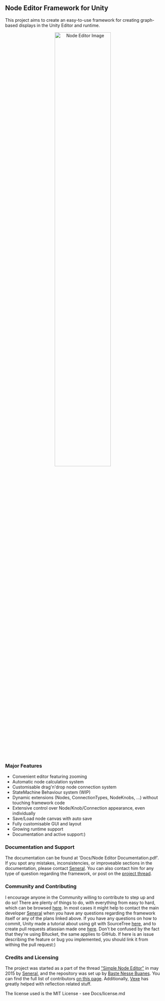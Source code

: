 ## Node Editor Framework for Unity
This project aims to create an easy-to-use framework for creating graph-based displays in the Unity Editor and runtime.

<p align="center">
  <img alt="Node Editor Image" src="http://i.imgur.com/I3rDd7Y.jpg" width="60%"/>
</p>

### Major Features
- Convenient editor featuring zooming
- Automatic node calculation system
- Customisable drag'n'drop node connection system
- StateMachine Behaviour system (WIP)
- Dynamic extensions (Nodes, ConnectionTypes, NodeKnobs, ...) without touching framework code
- Extensive control over Node/Knob/Connection appearance, even individually
- Save/Load node canvas with auto save
- Fully customisable GUI and layout
- Growing runtime support
- Documentation and active support:)

### Documentation and Support
The documentation can be found at 'Docs/Node Editor Documentation.pdf'. If you spot any mistakes, inconsistencies, or improveable sections in the documentation, please contact [Seneral](http://forum.unity3d.com/members/seneral.638015/). You can also contact him for any type of question regarding the framework, or post on the [project thread](http://forum.unity3d.com/threads/simple-node-editor.189230/#post-2134738).

### Community and Contributing
I encourage anyone in the Community willing to contribute to step up and do so! There are plenty of things to do, with everything from easy to hard, which can be browsed [here](https://github.com/Baste-RainGames/Node_Editor/issues). In most cases it might help to contact the main developer [Seneral](http://forum.unity3d.com/members/seneral.638015/) when you have any questions regarding the framework itself or any of the plans linked above.
If you have any questions on how to commit, Unity made a tutorial about using git with SourceTree [here](https://unity3d.com/learn/tutorials/topics/cloud-build/creating-your-first-source-control-repository), and to create pull requests atlassian made one [here](https://www.atlassian.com/git/tutorials/making-a-pull-request/how-it-works). Don't be confused by the fact that they're using Bitucket, the same applies to GitHub. If here is an issue describing the feature or bug you implemented, you should link it from withing the pull request:)

### Credits and Licensing
The project was started as a part of the thread ["Simple Node Editor"](http://forum.unity3d.com/threads/simple-node-editor.189230/#post-2134738) in may 2015 by [Seneral](http://forum.unity3d.com/members/seneral.638015/), and the repository was set up by [Baste Nesse Buanes](http://forum.unity3d.com/members/baste.185905/). You can find the full list of contributors [on this page](https://github.com/Baste-RainGames/Node_Editor/graphs/contributors). Additionally, [Vexe](http://forum.unity3d.com/members/vexe.280515/) has greatly helped with reflection related stuff.

The license used is the MIT License - see Docs/license.md
